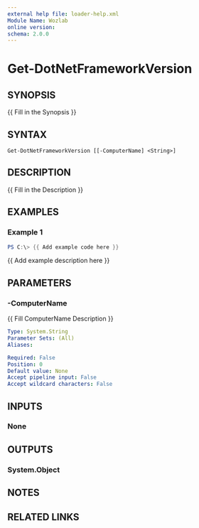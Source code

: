 ```yaml
---
external help file: loader-help.xml
Module Name: Wozlab
online version:
schema: 2.0.0
---
```


# Get-DotNetFrameworkVersion

## SYNOPSIS
{{ Fill in the Synopsis }}

## SYNTAX

```
Get-DotNetFrameworkVersion [[-ComputerName] <String>]
```

## DESCRIPTION
{{ Fill in the Description }}

## EXAMPLES

### Example 1
```powershell
PS C:\> {{ Add example code here }}
```

{{ Add example description here }}

## PARAMETERS

### -ComputerName
{{ Fill ComputerName Description }}

```yaml
Type: System.String
Parameter Sets: (All)
Aliases:

Required: False
Position: 0
Default value: None
Accept pipeline input: False
Accept wildcard characters: False
```

## INPUTS

### None

## OUTPUTS

### System.Object
## NOTES

## RELATED LINKS

